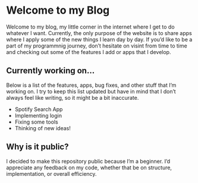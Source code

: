 # Welcome to my Blog

Welcome to my blog, my little corner in the internet where I get to do whatever I want. Currently, the only purpose of the website is to share apps where I apply some of the new things I learn day by day. If you’d like to be a part of my programmnig journey, don’t hesitate on visint from time to time and checking out some of the features I add or apps that I develop.

## Currently working on…

Below is a list of the features, apps, bug fixes, and other stuff that I’m working on. I try to keep this list updated but have in mind that I don’t always feel like writing, so it might be a bit inaccurate.

- Spotify Search App
- Implementing login
- Fixing some tools
- Thinking of new ideas!

## Why is it public?

I decided to make this repository public because I’m a beginner. I’d appreciate any feedback on my code, whether that be on structure, implementation, or overall efficiency.
